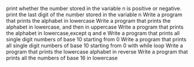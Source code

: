 print whether the number stored in the variable n is positive or negative.
print the last digit of the number stored in the variable n
Write a program that prints the alphabet in lowercase
Write a program that prints the alphabet in lowercase, and then in uppercase
Write a program that prints the alphabet in lowercase,except q and e
Write a program that prints all single digit numbers of base 10 starting from 0
Write a program that prints all single digit numbers of base 10 starting from 0 with while loop
Write a program that prints the lowercase alphabet in reverse
Write a program that prints all the numbers of base 16 in lowercase
